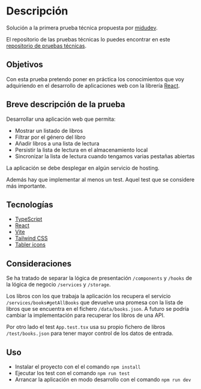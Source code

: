 # Descripción

Solución a la primera prueba técnica propuesta por [midudev](https://github.com/midudev). 

El repositorio de las pruebas técnicas lo puedes encontrar en este [repositorio de pruebas técnicas](https://github.com/midudev/pruebas-tecnicas).

## Objetivos

Con esta prueba pretendo poner en práctica los conocimientos que voy adquiriendo en el desarrollo de aplicaciones web con la librería [React](https://react.dev/).

## Breve descripción de la prueba

Desarrollar una aplicación web que permita:

- Mostrar un listado de libros
- Filtrar por el género del libro
- Añadir libros a una lista de lectura
- Persistir la lista de lectura en el almacenamiento local
- Sincronizar la lista de lectura cuando tengamos varias pestañas abiertas
  
La aplicación se debe desplegar en algún servicio de hosting.

Además hay que implementar al menos un test. Aquel test que se considere más importante.

## Tecnologías

- [TypeScript](https://www.typescriptlang.org/)
- [React](https://react.dev/) 
- [Vite](https://vitejs.dev/)
- [Tailwind CSS](https://tailwindcss.com/)
- [Tabler icons](https://tabler-icons.io/)

## Consideraciones

Se ha tratado de separar la lógica de presentación `/components` y `/hooks` de la lógica de negocio `/services` y `/storage`. 

Los libros con los que trabaja la aplicación los recupera el servicio `/services/books#getAllBooks` que devuelve una promesa con la lista de libros que se encuentra en el fichero `/data/books.json`. A futuro se podría cambiar la implementación para recuperar los libros de una API.

Por otro lado el test `App.test.tsx` usa su propio fichero de libros `/test/books.json` para tener mayor control de los datos de entrada.

## Uso

- Instalar el proyecto con el el comando `npm install`
- Ejecutar los test con el comando `npm run test`
- Arrancar la aplicación en modo desarrollo con el comando `npm run dev`